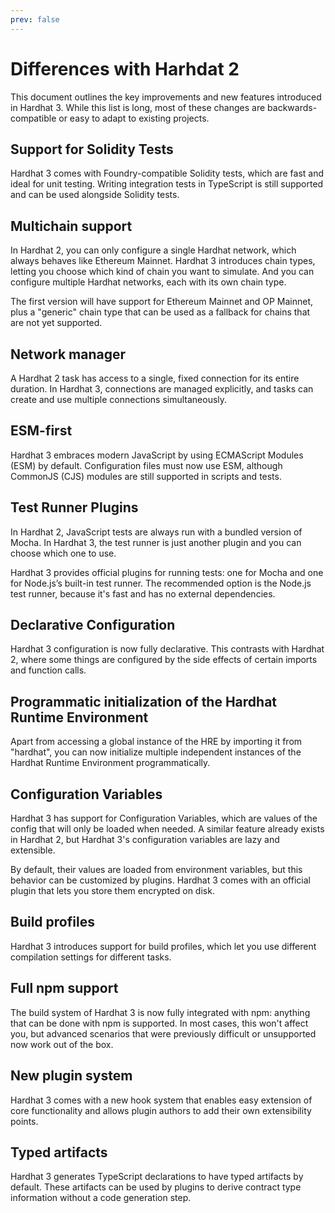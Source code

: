 ```yaml
---
prev: false
---
```


# Differences with Harhdat 2

This document outlines the key improvements and new features introduced in Hardhat 3. While this list is long, most of these changes are backwards-compatible or easy to adapt to existing projects.

## Support for Solidity Tests

Hardhat 3 comes with Foundry-compatible Solidity tests, which are fast and ideal for unit testing. Writing integration tests in TypeScript is still supported and can be used alongside Solidity tests.

## Multichain support

In Hardhat 2, you can only configure a single Hardhat network, which always behaves like Ethereum Mainnet. Hardhat 3 introduces chain types, letting you choose which kind of chain you want to simulate. And you can configure multiple Hardhat networks, each with its own chain type.

The first version will have support for Ethereum Mainnet and OP Mainnet, plus a "generic" chain type that can be used as a fallback for chains that are not yet supported.

## Network manager

A Hardhat 2 task has access to a single, fixed connection for its entire duration. In Hardhat 3, connections are managed explicitly, and tasks can create and use multiple connections simultaneously.

## ESM-first

Hardhat 3 embraces modern JavaScript by using ECMAScript Modules (ESM) by default. Configuration files must now use ESM, although CommonJS (CJS) modules are still supported in scripts and tests.

## Test Runner Plugins

In Hardhat 2, JavaScript tests are always run with a bundled version of Mocha. In Hardhat 3, the test runner is just another plugin and you can choose which one to use.

Hardhat 3 provides official plugins for running tests: one for Mocha and one for Node.js’s built-in test runner. The recommended option is the Node.js test runner, because it's fast and has no external dependencies.

## Declarative Configuration

Hardhat 3 configuration is now fully declarative. This contrasts with Hardhat 2, where some things are configured by the side effects of certain imports and function calls.

## Programmatic initialization of the Hardhat Runtime Environment

Apart from accessing a global instance of the HRE by importing it from "hardhat", you can now initialize multiple independent instances of the Hardhat Runtime Environment programmatically.

## Configuration Variables

Hardhat 3 has support for Configuration Variables, which are values of the config that will only be loaded when needed. A similar feature already exists in Hardhat 2, but Hardhat 3's configuration variables are lazy and extensible.

By default, their values are loaded from environment variables, but this behavior can be customized by plugins. Hardhat 3 comes with an official plugin that lets you store them encrypted on disk.

## Build profiles

Hardhat 3 introduces support for build profiles, which let you use different compilation settings for different tasks.

## Full npm support

The build system of Hardhat 3 is now fully integrated with npm: anything that can be done with npm is supported. In most cases, this won't affect you, but advanced scenarios that were previously difficult or unsupported now work out of the box.

## New plugin system

Hardhat 3 comes with a new hook system that enables easy extension of core functionality and allows plugin authors to add their own extensibility points.

## Typed artifacts

Hardhat 3 generates TypeScript declarations to have typed artifacts by default. These artifacts can be used by plugins to derive contract type information without a code generation step.
